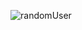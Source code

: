 ![randomUser](https://user-images.githubusercontent.com/103605538/178262220-06fec4c2-83ae-4c84-82ba-3a31a8366594.gif)
